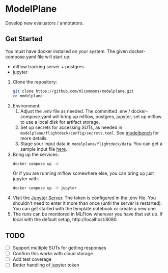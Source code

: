 # ModelPlane

Develop new evaluators / annotators.

## Get Started

You must have docker installed on your system. The
given docker-compose.yaml file will start up:

* mlflow tracking server + postgres
* jupyter

1.  Clone the repository:
    ```bash
    git clone https://github.com/mlcommons/modelplane.git
    cd modelplane
    ```
1. Environment:
    1. Adjust the .env file as needed. The committed .env / 
    docker-compose.yaml will bring up mlflow, postgres, jupyter, set up
    mlflow to use a local disk for artifact storage.
    1. Set up secrets for accessing SUTs, as needed in 
    `modelplane/flightdeck/config/secrets.toml`. See [modelbench](https://github.com/mlcommons/modelbench) for more details.
    1. Stage your input data in `modelplane/flightdeck/data`. You can get a
    sample input file [here](https://github.com/mlcommons/ailuminate/tree/main).
1. Bring up the services:
    ```bash
    docker compose up -d
    ```
    Or if you are running mlflow somewhere else, you can bring up just jupyter with:
    ```bash
    docker compose up -d jupyter
    ```
1. Visit the [Jupyter Server](http://localhost:8888). The token is configured
   in the .env file. You shouldn't need to enter it more than once (until
   the server is restarted). You can get started with the template notebook
   or create a new one.
1. The runs can be monitored in MLFlow wherever you have that set up. If
   local with the default setup, http://localhost:8080.

## TODO

- [ ] Support multiple SUTs for getting responses
- [ ] Confirm this works with cloud storage
- [ ] Add test coverage
- [ ] Better handling of jupyter token
